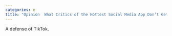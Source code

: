 ```yaml
---
categories: e
title: "Opinion  What Critics of the Hottest Social Media App Don’t Get"
---
```

A defense of TikTok.